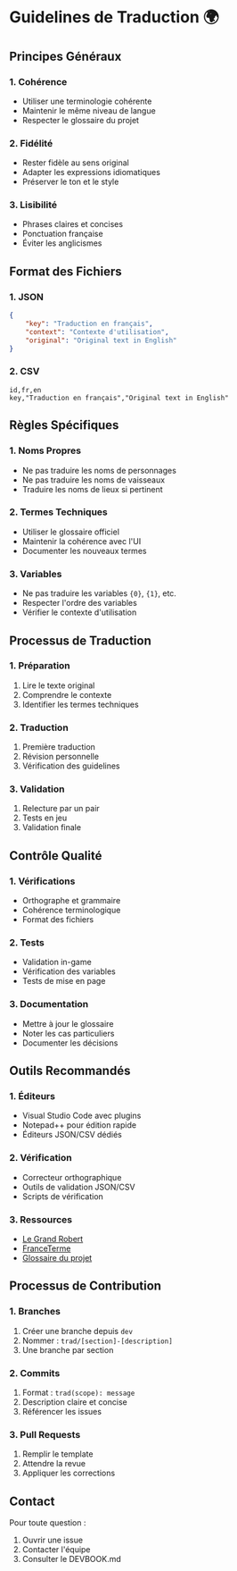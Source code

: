 # Guidelines de Traduction 🌍

## Principes Généraux

### 1. Cohérence
- Utiliser une terminologie cohérente
- Maintenir le même niveau de langue
- Respecter le glossaire du projet

### 2. Fidélité
- Rester fidèle au sens original
- Adapter les expressions idiomatiques
- Préserver le ton et le style

### 3. Lisibilité
- Phrases claires et concises
- Ponctuation française
- Éviter les anglicismes

## Format des Fichiers

### 1. JSON
```json
{
    "key": "Traduction en français",
    "context": "Contexte d'utilisation",
    "original": "Original text in English"
}
```

### 2. CSV
```csv
id,fr,en
key,"Traduction en français","Original text in English"
```

## Règles Spécifiques

### 1. Noms Propres
- Ne pas traduire les noms de personnages
- Ne pas traduire les noms de vaisseaux
- Traduire les noms de lieux si pertinent

### 2. Termes Techniques
- Utiliser le glossaire officiel
- Maintenir la cohérence avec l'UI
- Documenter les nouveaux termes

### 3. Variables
- Ne pas traduire les variables `{0}`, `{1}`, etc.
- Respecter l'ordre des variables
- Vérifier le contexte d'utilisation

## Processus de Traduction

### 1. Préparation
1. Lire le texte original
2. Comprendre le contexte
3. Identifier les termes techniques

### 2. Traduction
1. Première traduction
2. Révision personnelle
3. Vérification des guidelines

### 3. Validation
1. Relecture par un pair
2. Tests en jeu
3. Validation finale

## Contrôle Qualité

### 1. Vérifications
- Orthographe et grammaire
- Cohérence terminologique
- Format des fichiers

### 2. Tests
- Validation in-game
- Vérification des variables
- Tests de mise en page

### 3. Documentation
- Mettre à jour le glossaire
- Noter les cas particuliers
- Documenter les décisions

## Outils Recommandés

### 1. Éditeurs
- Visual Studio Code avec plugins
- Notepad++ pour édition rapide
- Éditeurs JSON/CSV dédiés

### 2. Vérification
- Correcteur orthographique
- Outils de validation JSON/CSV
- Scripts de vérification

### 3. Ressources
- [Le Grand Robert](https://grandrobert.lerobert.com/)
- [FranceTerme](http://www.culture.fr/franceterme)
- [Glossaire du projet](./docs/glossary.md)

## Processus de Contribution

### 1. Branches
1. Créer une branche depuis `dev`
2. Nommer : `trad/[section]-[description]`
3. Une branche par section

### 2. Commits
1. Format : `trad(scope): message`
2. Description claire et concise
3. Référencer les issues

### 3. Pull Requests
1. Remplir le template
2. Attendre la revue
3. Appliquer les corrections

## Contact

Pour toute question :
1. Ouvrir une issue
2. Contacter l'équipe
3. Consulter le DEVBOOK.md
